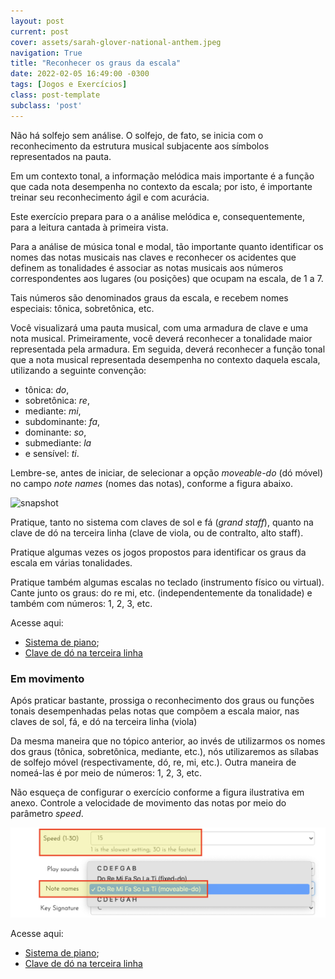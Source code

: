 ```yaml
---
layout: post
current: post
cover: assets/sarah-glover-national-anthem.jpeg
navigation: True
title: "Reconhecer os graus da escala"
date: 2022-02-05 16:49:00 -0300
tags: [Jogos e Exercícios]
class: post-template
subclass: 'post'
---
```


Não há solfejo sem análise. O solfejo, de fato, se inicia com o reconhecimento da estrutura musical subjacente aos símbolos representados na pauta.

Em um contexto tonal, a informação melódica mais importante é a função que cada nota desempenha no contexto da escala; por isto, é importante treinar seu reconhecimento ágil e com acurácia.

Este exercício prepara para o a análise melódica e, consequentemente, para a leitura cantada à primeira vista.

Para a análise de música tonal e modal, tão importante quanto identificar os nomes das notas musicais nas claves e reconhecer os acidentes que definem as tonalidades é associar as notas musicais aos números correspondentes aos lugares (ou posições) que ocupam na escala, de 1 a 7.

Tais números são denominados graus da escala, e recebem nomes especiais: tônica, sobretônica, etc.

Você visualizará uma pauta musical, com uma armadura de clave e uma nota musical. Primeiramente, você deverá reconhecer a tonalidade maior representada pela armadura. Em seguida, deverá reconhecer a função tonal que a nota musical representada desempenha no contexto daquela escala, utilizando a seguinte convenção:

- tônica: *do*,
- sobretônica: *re*,
- mediante: *mi*,
- subdominante: *fa*,
- dominante: *so*,
- submediante: *la*
- e sensível: *ti*.

Lembre-se, antes de iniciar, de selecionar a opção *moveable-do* (dó móvel) no campo *note names* (nomes das notas), conforme a figura abaixo.

![snapshot](assets/note-names-dó-móvel-config.png)

Pratique, tanto no sistema com claves de sol e fá (*grand staff*), quanto na clave de dó na terceira linha (clave de viola, ou de contralto, alto staff).

Pratique algumas vezes os jogos propostos para identificar os graus da escala em várias tonalidades.

Pratique também algumas escalas no teclado (instrumento físico ou virtual). Cante junto os graus: do re mi, etc. (independentemente da tonalidade) e também com números: 1, 2, 3, etc.

Acesse aqui:
- [Sistema de piano](https://tonesavvy.com/music-practice-exercise/1/note-name-sight-reading-grand-staff-game);
- [Clave de dó na terceira linha](https://tonesavvy.com/music-practice-exercise/22/note-name-sight-reading-alto-staff-game)

### Em movimento
<p></p>
Após praticar bastante, prossiga o reconhecimento dos graus ou funções tonais desempenhadas pelas notas que compõem a escala maior, nas claves de sol, fá, e dó na terceira linha (viola)

Da mesma maneira que no tópico anterior, ao invés de utilizarmos os nomes dos graus (tônica, sobretônica, mediante, etc.), nós utilizaremos as sílabas de solfejo móvel (respectivamente, dó, re, mi, etc.). Outra maneira de nomeá-las é por meio de números: 1, 2, 3, etc.

Não esqueça de configurar o exercício conforme a figura ilustrativa em anexo. Controle a velocidade de movimento das notas por meio do parâmetro *speed*.

![snapshot](assets/notas-em-movimento-config.png)

Acesse aqui:
- [Sistema de piano](https://tonesavvy.com/music-practice-exercise/10/paced-scrolling-note-name-sight-reading-game);
- [Clave de dó na terceira linha](https://tonesavvy.com/music-practice-exercise/240/paced-note-name-sight-reading-game-alto)